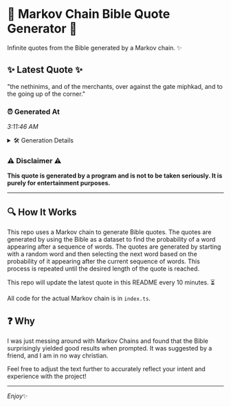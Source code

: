# 📖 Markov Chain Bible Quote Generator 📖

Infinite quotes from the Bible generated by a Markov chain. ✨

## ✨ Latest Quote ✨
"the nethinims, and of the merchants, over against the gate miphkad, and to the going up of the corner."

### ⏰ Generated At
*3:11:46 AM*

<details>
    <summary>🛠️ Generation Details</summary>
    <p>
        <strong>🌱 Seed:</strong> the<br>
        <strong>🔄 Iterations:</strong> 18<br>
        <strong>📜 Context History:</strong><br>[ the ]: nethinims,<br>[ the, nethinims, ]: and<br>[ the, nethinims,, and ]: of<br>[ the, nethinims,, and, of ]: the<br>[ the, nethinims,, and, of, the ]: merchants,<br>[ the, nethinims,, and, of, the, merchants, ]: over<br>[ nethinims,, and, of, the, merchants,, over ]: against<br>[ and, of, the, merchants,, over, against ]: the<br>[ of, the, merchants,, over, against, the ]: gate<br>[ the, merchants,, over, against, the, gate ]: miphkad,<br>[ merchants,, over, against, the, gate, miphkad, ]: and<br>[ over, against, the, gate, miphkad,, and ]: to<br>[ against, the, gate, miphkad,, and, to ]: the<br>[ the, gate, miphkad,, and, to, the ]: going<br>[ gate, miphkad,, and, to, the, going ]: up<br>[ miphkad,, and, to, the, going, up ]: of<br>[ and, to, the, going, up, of ]: the<br>[ to, the, going, up, of, the ]: corner.<br>
    </p>
</details>

### ⚠️ Disclaimer ⚠️
**This quote is generated by a program and is not to be taken seriously. It is purely for entertainment purposes.**

---

## 🔍 How It Works

This repo uses a Markov chain to generate Bible quotes. The quotes are generated by using the Bible as a dataset to find the probability of a word appearing after a sequence of words. The quotes are generated by starting with a random word and then selecting the next word based on the probability of it appearing after the current sequence of words. This process is repeated until the desired length of the quote is reached.

This repo will update the latest quote in this README every 10 minutes. ⏳

All code for the actual Markov chain is in `index.ts`.

## ❓ Why

I was just messing around with Markov Chains and found that the Bible surprisingly yielded good results when prompted. 
It was suggested by a friend, and I am in no way christian.

Feel free to adjust the text further to accurately reflect your intent and experience with the project!

---

*Enjoy*✨
